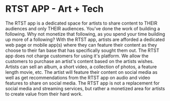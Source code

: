 # RTST APP - Art + Tech

The RTST app is a dedicated space for artists to share content to THEIR audiences and only THEIR audiences.  You've done the work of building a following.  Why not monetize that following, as you spend your time building up more of a following?  With the RTST app, artists are afforded a dedicated web page or mobile app(s) where they can feature their content as they choose to their fan base that has specifically sought them out.  The RTST app does not charge customers for using it's platform.  We allow the customers to purchase an artist's content based on the artists wishes.  Artists can sell an album, a short video, a collection of photos, a feature length movie, etc.  The artist will feature their content on social media as well as get recommendations from the RTST app on audio and video features to share on social media.  The RTST app is not a replacement for social media and streaming services, but rather a monetized area for artists to create value from their hard work.
